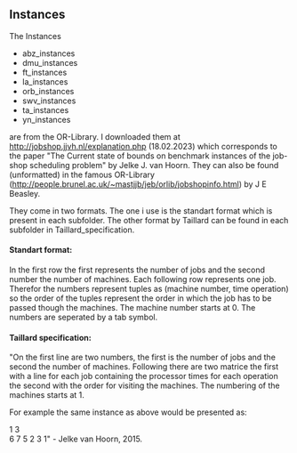 ## Instances

The Instances 
- abz_instances
- dmu_instances
- ft_instances
- la_instances
- orb_instances
- swv_instances
- ta_instances
- yn_instances

are from the OR-Library. I downloaded them at http://jobshop.jjvh.nl/explanation.php (18.02.2023) which corresponds to the paper "The Current state of bounds on benchmark instances of the job-shop scheduling problem" by Jelke J. van Hoorn. They can also be found (unformatted) in the famous OR-Library (http://people.brunel.ac.uk/~mastjjb/jeb/orlib/jobshopinfo.html) by J E Beasley.

They come in two formats. The one i use is the standart format which is present in each subfolder. The other format by Taillard can be found in each subfolder in Taillard_specification.

#### Standart format: 

In the first row the first represents the number of jobs and the second number the number of machines. Each following row represents one job. Therefor the numbers represent tuples as (machine number, time operation) so the order of the tuples represent the order in which the job has to be passed though the machines. The machine number starts at 0. The numbers are seperated by a tab symbol.


#### Taillard specification: 

"On the first line are two numbers, the first is the number of jobs and the second the number of machines. Following there are two matrice the first with a line for each job containing the processor times for each operation the second with the order for visiting the machines. The numbering of the machines starts at 1.

For example the same instance as above would be presented as:

1	3	
6	7	5
2	3	1" - Jelke van Hoorn, 2015. 
